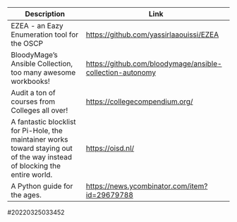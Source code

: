 Description | Link
------------ | ------------
EZEA - an Eazy Enumeration tool for the OSCP | https://github.com/yassirlaaouissi/EZEA
BloodyMage’s Ansible Collection, too many awesome workbooks! | https://github.com/bloodymage/ansible-collection-autonomy
Audit a ton of courses from Colleges all over! | https://collegecompendium.org/
A fantastic blocklist for Pi-Hole, the maintainer works toward staying out of the way instead of blocking the entire world. | https://oisd.nl/
A Python guide for the ages. | https://news.ycombinator.com/item?id=29679788
#20220325033452
